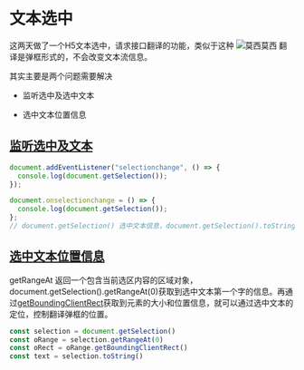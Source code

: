 # 文本选中

这两天做了一个H5文本选中，请求接口翻译的功能，类似于这种
![莫西莫西](https://tva1.sinaimg.cn/large/0082zybpgy1gcb1xlmmjnj30ju09o78l.jpg)
翻译是弹框形式的，不会改变文本流信息。

其实主要是两个问题需要解决  

* 监听选中及选中文本

* 选中文本位置信息

## [监听选中及文本](#监听选中及选中文本)

```js
document.addEventListener("selectionchange", () => {
  console.log(document.getSelection());
});

document.onselectionchange = () => {
  console.log(document.getSelection());
};
// document.getSelection() 选中文本信息，document.getSelection().toString()则返回选中文本
```

## [选中文本位置信息](#选中文本位置信息)

getRangeAt 返回一个包含当前选区内容的区域对象，document.getSelection().getRangeAt(0)获取到选中文本第一个字的信息。再通过[getBoundingClientRect](../scroll.md)获取到元素的大小和位置信息，就可以通过选中文本的定位，控制翻译弹框的位置。

```js
const selection = document.getSelection()
const oRange = selection.getRangeAt(0)
const oRect = oRange.getBoundingClientRect()
const text = selection.toString()
```
